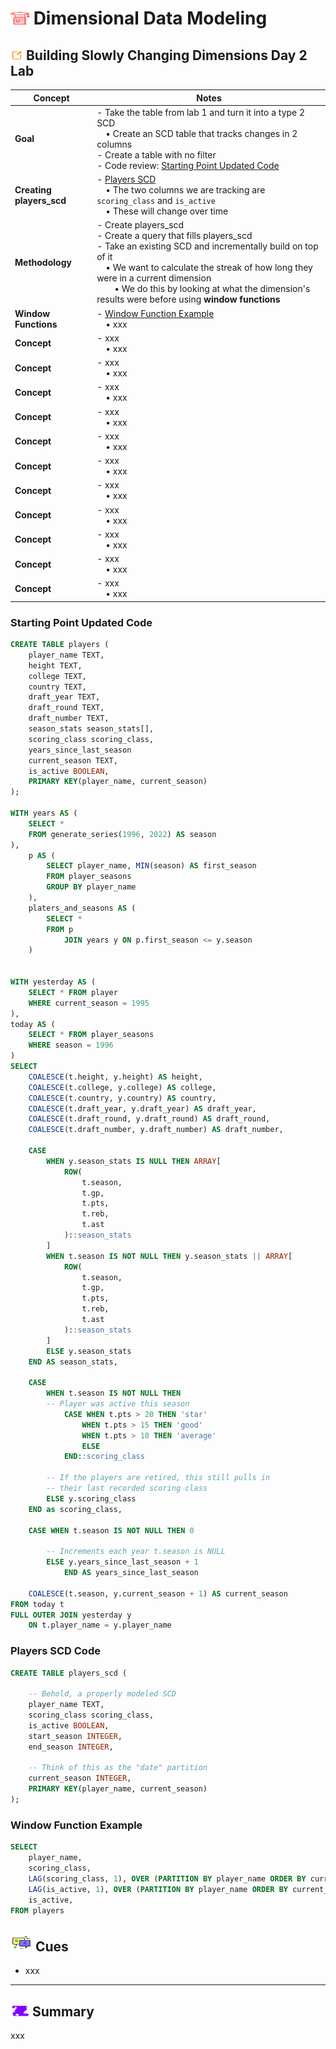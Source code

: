 # <img src="../books.svg" alt="Stack of red books with a graduation cap on top, symbolizing education and achievement, set against a plain background" width="30" height="20" /> Dimensional Data Modeling

## <img src="../notes.svg" alt="Orange pencil lying diagonally on a white sheet of paper, representing note taking and documentation, with a clean and organized appearance" width="20" height="15" /> Building Slowly Changing Dimensions Day 2 Lab

| Concept                | Notes            |
|---------------------|------------------|
| **Goal**  | - Take the table from lab 1 and turn it into a type 2 SCD<br>  &emsp;• Create an SCD table that tracks changes in 2 columns <br>- Create a table with no filter<br>- Code review: [Starting Point Updated Code](#starting-point-updated-code) |
| **Creating players_scd**  | - [Players SCD](#players-scd-code) <br>  &emsp;• The two columns we are tracking are `scoring_class` and `is_active` <br>  &emsp;• These will change over time |
| **Methodology**  | - Create players_scd <br>- Create a query that fills players_scd <br>- Take an existing SCD and incrementally build on top of it<br> &emsp;• We want to calculate the streak of how long they were in a current dimension<br> &emsp;&emsp;• We do this by looking at what the dimension's results were before using **window functions** |
| **Window Functions**  | - [Window Function Example](#window-function-example) <br>  &emsp;• xxx |
| **Concept**  | - xxx <br>  &emsp;• xxx |
| **Concept**  | - xxx <br>  &emsp;• xxx |
| **Concept**  | - xxx <br>  &emsp;• xxx |
| **Concept**  | - xxx <br>  &emsp;• xxx |
| **Concept**  | - xxx <br>  &emsp;• xxx |
| **Concept**  | - xxx <br>  &emsp;• xxx |
| **Concept**  | - xxx <br>  &emsp;• xxx |
| **Concept**  | - xxx <br>  &emsp;• xxx |
| **Concept**  | - xxx <br>  &emsp;• xxx |
| **Concept**  | - xxx <br>  &emsp;• xxx |
| **Concept**  | - xxx <br>  &emsp;• xxx |

### Starting Point Updated Code

```sql
CREATE TABLE players (
    player_name TEXT,
    height TEXT,
    college TEXT,
    country TEXT,
    draft_year TEXT,
    draft_round TEXT,
    draft_number TEXT,
    season_stats season_stats[],
    scoring_class scoring_class,
    years_since_last_season
    current_season TEXT,
    is_active BOOLEAN,
    PRIMARY KEY(player_name, current_season)
);

WITH years AS (
    SELECT *
    FROM generate_series(1996, 2022) AS season
),
    p AS (
        SELECT player_name, MIN(season) AS first_season
        FROM player_seasons
        GROUP BY player_name
    ),
    platers_and_seasons AS (
        SELECT *
        FROM p 
            JOIN years y ON p.first_season <= y.season
    )


WITH yesterday AS (
    SELECT * FROM player
    WHERE current_season = 1995
), 
today AS (
    SELECT * FROM player_seasons
    WHERE season = 1996
)
SELECT
    COALESCE(t.height, y.height) AS height,
    COALESCE(t.college, y.college) AS college,
    COALESCE(t.country, y.country) AS country,
    COALESCE(t.draft_year, y.draft_year) AS draft_year,
    COALESCE(t.draft_round, y.draft_round) AS draft_round,
    COALESCE(t.draft_number, y.draft_number) AS draft_number,

    CASE
        WHEN y.season_stats IS NULL THEN ARRAY[
            ROW(
                t.season,
                t.gp,
                t.pts,
                t.reb,
                t.ast
            )::season_stats
        ]
        WHEN t.season IS NOT NULL THEN y.season_stats || ARRAY[
            ROW(
                t.season,
                t.gp,
                t.pts,
                t.reb,
                t.ast
            )::season_stats
        ]
        ELSE y.season_stats
    END AS season_stats,

    CASE 
        WHEN t.season IS NOT NULL THEN 
        -- Player was active this season
            CASE WHEN t.pts > 20 THEN 'star'
                WHEN t.pts > 15 THEN 'good'
                WHEN t.pts > 10 THEN 'average'
                ELSE
            END::scoring_class
        
        -- If the players are retired, this still pulls in 
        -- their last recorded scoring class
        ELSE y.scoring_class
    END as scoring_class,

    CASE WHEN t.season IS NOT NULL THEN 0

        -- Increments each year t.season is NULL
        ELSE y.years_since_last_season + 1
            END AS years_since_last_season

    COALESCE(t.season, y.current_season + 1) AS current_season
FROM today t
FULL OUTER JOIN yesterday y
    ON t.player_name = y.player_name
```

### Players SCD Code

```sql
CREATE TABLE players_scd (

    -- Behold, a properly modeled SCD
    player_name TEXT,
    scoring_class scoring_class,
    is_active BOOLEAN,
    start_season INTEGER,
    end_season INTEGER,

    -- Think of this as the "date" partition
    current_season INTEGER,
    PRIMARY KEY(player_name, current_season)
);
```

### Window Function Example

```sql
SELECT 
    player_name,
    scoring_class,
    LAG(scoring_class, 1), OVER (PARTITION BY player_name ORDER BY current_season) AS previous_scoring_class,    
    LAG(is_active, 1), OVER (PARTITION BY player_name ORDER BY current_season) AS previous_is_active,
    is_active,
FROM players
```

## <img src="../question-and-answer.svg" alt="Two speech bubbles, one with a large letter Q and the other with a large letter A, representing a question and answer exchange in a friendly and approachable style" width="35" height="28" /> Cues

- xxx

---

## <img src="../summary.svg" alt="Rolled parchment scroll with visible lines, symbolizing a summary or conclusion, placed on a neutral background" width="30" height="18" /> Summary

xxx
